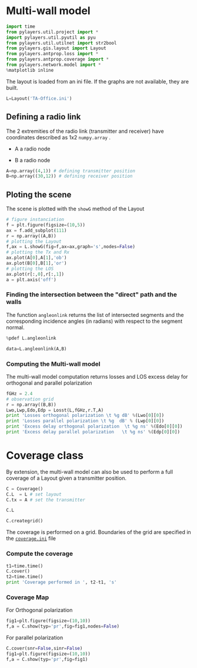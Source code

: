 # Multi-wall model

```python
import time
from pylayers.util.project import *
import pylayers.util.pyutil as pyu
from pylayers.util.utilnet import str2bool
from pylayers.gis.layout import Layout
from pylayers.antprop.loss import *
from pylayers.antprop.coverage import *
from pylayers.network.model import *
%matplotlib inline
```

The layout is loaded from an ini file. If the graphs are not available, they are built.

```python
L=Layout('TA-Office.ini')
```

## Defining a radio link

The 2 extremities of the radio link (transmitter and receiver) have coordinates described as 1x2 `numpy.array` .

+ A a radio node

+ B a radio node

```python
A=np.array((4,1)) # defining transmitter position
B=np.array((30,12)) # defining receiver position
```

## Ploting the scene

The scene is plotted with the `showG` method of the Layout

```python
# figure instanciation
f = plt.figure(figsize=(10,5))
ax = f.add_subplot(111)
r = np.array((A,B))
# plotting the Layout
f,ax = L.showG(fig=f,ax=ax,graph='s',nodes=False)
# plotting the Tx and Rx
ax.plot(A[0],A[1],'ob')
ax.plot(B[0],B[1],'or')
# plotting the LOS
ax.plot(r[:,0],r[:,1])
a = plt.axis('off')
```

### Finding the intersection between the "direct" path and the walls


The function `angleonlink` returns the list of intersected segments and the corresponding incidence angles (in radians) with respect to the segment normal.

```python
%pdef L.angleonlink
```

```python
data=L.angleonlink(A,B)
```

### Computing the Multi-wall model

The multi-wall model computation returns losses and LOS excess delay for orthogonal and parallel polarization

```python
fGHz = 2.4
# observation grid
r = np.array((B,B))
Lwo,Lwp,Edo,Edp = Losst(L,fGHz,r.T,A)
print 'Losses orthogonal polarization \t %g dB' %(Lwo[0][0])
print 'Losses parallel polarization \t %g  dB' % (Lwp[0][0])
print 'Excess delay orthogonal polarization  \t %g ns' %(Edo[0][0])
print 'Excess delay parallel polarization   \t %g ns' %(Edp[0][0])
```

# Coverage class

By extension, the multi-wall model can also be used to perform a full coverage of a Layout given a transmitter position.

```python
C = Coverage()
C.L  = L # set layout
C.tx = A # set the transmitter
```

```python
C.L
```

```python
C.creategrid()
```

The coverage is performed on a grid. Boundaries of the grid are specified in the [`coverage.ini`](https://github.com/pylayers/pylayers/blob/master/data/ini/coverage.ini) file

### Compute the coverage

```python
t1=time.time()
C.cover()
t2=time.time()
print 'Coverage performed in ', t2-t1, 's'
```

### Coverage Map

For Orthogonal polarization

```python
fig1=plt.figure(figsize=(10,10))
f,a = C.show(typ='pr',fig=fig1,nodes=False)
```

For parallel polarization

```python
C.cover(snr=False,sinr=False)
fig1=plt.figure(figsize=(10,10))
f,a = C.show(typ='pr',fig=fig1)
```
